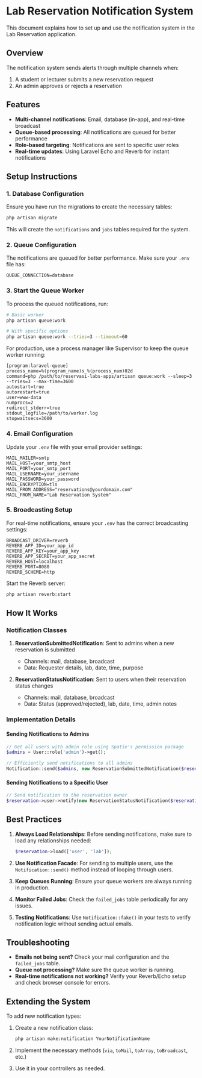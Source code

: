 # Lab Reservation Notification System

This document explains how to set up and use the notification system in the Lab Reservation application.

## Overview

The notification system sends alerts through multiple channels when:
1. A student or lecturer submits a new reservation request
2. An admin approves or rejects a reservation

## Features

- **Multi-channel notifications**: Email, database (in-app), and real-time broadcast
- **Queue-based processing**: All notifications are queued for better performance
- **Role-based targeting**: Notifications are sent to specific user roles
- **Real-time updates**: Using Laravel Echo and Reverb for instant notifications

## Setup Instructions

### 1. Database Configuration

Ensure you have run the migrations to create the necessary tables:

```bash
php artisan migrate
```

This will create the `notifications` and `jobs` tables required for the system.

### 2. Queue Configuration

The notifications are queued for better performance. Make sure your `.env` file has:

```
QUEUE_CONNECTION=database
```

### 3. Start the Queue Worker

To process the queued notifications, run:

```bash
# Basic worker
php artisan queue:work

# With specific options
php artisan queue:work --tries=3 --timeout=60
```

For production, use a process manager like Supervisor to keep the queue worker running:

```
[program:laravel-queue]
process_name=%(program_name)s_%(process_num)02d
command=php /path/to/reservasi-labs-apps/artisan queue:work --sleep=3 --tries=3 --max-time=3600
autostart=true
autorestart=true
user=www-data
numprocs=2
redirect_stderr=true
stdout_logfile=/path/to/worker.log
stopwaitsecs=3600
```

### 4. Email Configuration

Update your `.env` file with your email provider settings:

```
MAIL_MAILER=smtp
MAIL_HOST=your_smtp_host
MAIL_PORT=your_smtp_port
MAIL_USERNAME=your_username
MAIL_PASSWORD=your_password
MAIL_ENCRYPTION=tls
MAIL_FROM_ADDRESS="reservations@yourdomain.com"
MAIL_FROM_NAME="Lab Reservation System"
```

### 5. Broadcasting Setup

For real-time notifications, ensure your `.env` has the correct broadcasting settings:

```
BROADCAST_DRIVER=reverb
REVERB_APP_ID=your_app_id
REVERB_APP_KEY=your_app_key
REVERB_APP_SECRET=your_app_secret
REVERB_HOST=localhost
REVERB_PORT=8080
REVERB_SCHEME=http
```

Start the Reverb server:

```bash
php artisan reverb:start
```

## How It Works

### Notification Classes

1. **ReservationSubmittedNotification**: Sent to admins when a new reservation is submitted
   - Channels: mail, database, broadcast
   - Data: Requester details, lab, date, time, purpose

2. **ReservationStatusNotification**: Sent to users when their reservation status changes
   - Channels: mail, database, broadcast
   - Data: Status (approved/rejected), lab, date, time, admin notes

### Implementation Details

#### Sending Notifications to Admins

```php
// Get all users with admin role using Spatie's permission package
$admins = User::role('admin')->get();

// Efficiently send notifications to all admins
Notification::send($admins, new ReservationSubmittedNotification($reservation));
```

#### Sending Notifications to a Specific User

```php
// Send notification to the reservation owner
$reservation->user->notify(new ReservationStatusNotification($reservation, 'approved', 'Your reservation has been approved'));
```

## Best Practices

1. **Always Load Relationships**: Before sending notifications, make sure to load any relationships needed:
   ```php
   $reservation->load(['user', 'lab']);
   ```

2. **Use Notification Facade**: For sending to multiple users, use the `Notification::send()` method instead of looping through users.

3. **Keep Queues Running**: Ensure your queue workers are always running in production.

4. **Monitor Failed Jobs**: Check the `failed_jobs` table periodically for any issues.

5. **Testing Notifications**: Use `Notification::fake()` in your tests to verify notification logic without sending actual emails.

## Troubleshooting

- **Emails not being sent?** Check your mail configuration and the `failed_jobs` table.
- **Queue not processing?** Make sure the queue worker is running.
- **Real-time notifications not working?** Verify your Reverb/Echo setup and check browser console for errors.

## Extending the System

To add new notification types:

1. Create a new notification class:
   ```bash
   php artisan make:notification YourNotificationName
   ```

2. Implement the necessary methods (`via`, `toMail`, `toArray`, `toBroadcast`, etc.)

3. Use it in your controllers as needed. 
